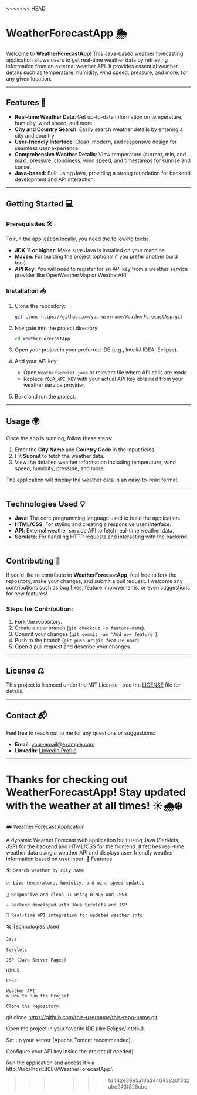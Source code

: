 <<<<<<< HEAD
# WeatherForecastApp 🌦️

Welcome to **WeatherForecastApp**! This Java-based weather forecasting application allows users to get real-time weather data by retrieving information from an external weather API. It provides essential weather details such as temperature, humidity, wind speed, pressure, and more, for any given location.

---

## Features 🚀

- **Real-time Weather Data**: Get up-to-date information on temperature, humidity, wind speed, and more.
- **City and Country Search**: Easily search weather details by entering a city and country.
- **User-friendly Interface**: Clean, modern, and responsive design for seamless user experience.
- **Comprehensive Weather Details**: View temperature (current, min, and max), pressure, cloudiness, wind speed, and timestamps for sunrise and sunset.
- **Java-based**: Built using Java, providing a strong foundation for backend development and API interaction.

---

## Getting Started 💻

### Prerequisites 🛠️

To run the application locally, you need the following tools:

- **JDK 11 or higher**: Make sure Java is installed on your machine.
- **Maven**: For building the project (optional if you prefer another build tool).
- **API Key**: You will need to register for an API key from a weather service provider like OpenWeatherMap or WeatherAPI.

### Installation 📥

1. Clone the repository:

    ```bash
    git clone https://github.com/yourusername/WeatherForecastApp.git
    ```

2. Navigate into the project directory:

    ```bash
    cd WeatherForecastApp
    ```

3. Open your project in your preferred IDE (e.g., IntelliJ IDEA, Eclipse).

4. Add your API key:
   - Open `WeatherServlet.java` or relevant file where API calls are made.
   - Replace `YOUR_API_KEY` with your actual API key obtained from your weather service provider.

5. Build and run the project.

---

## Usage 🌍

Once the app is running, follow these steps:

1. Enter the **City Name** and **Country Code** in the input fields.
2. Hit **Submit** to fetch the weather data.
3. View the detailed weather information including temperature, wind speed, humidity, pressure, and more.
   
The application will display the weather data in an easy-to-read format.

---

## Technologies Used 💡

- **Java**: The core programming language used to build the application.
- **HTML/CSS**: For styling and creating a responsive user interface.
- **API**: External weather service API to fetch real-time weather data.
- **Servlets**: For handling HTTP requests and interacting with the backend.

---

## Contributing 🤝

If you’d like to contribute to **WeatherForecastApp**, feel free to fork the repository, make your changes, and submit a pull request. I welcome any contributions such as bug fixes, feature improvements, or even suggestions for new features!

### Steps for Contribution:

1. Fork the repository.
2. Create a new branch (`git checkout -b feature-name`).
3. Commit your changes (`git commit -am 'Add new feature'`).
4. Push to the branch (`git push origin feature-name`).
5. Open a pull request and describe your changes.

---

## License ⚖️

This project is licensed under the MIT License - see the [LICENSE](LICENSE) file for details.

---

## Contact 📬

Feel free to reach out to me for any questions or suggestions:

- **Email**: your-email@example.com
- **LinkedIn**: [LinkedIn Profile](https://www.linkedin.com/in/yourprofile)

---

Thanks for checking out **WeatherForecastApp**! Stay updated with the weather at all times! ☀️🌧️❄️
=======
🌦️ Weather Forecast Application

A dynamic Weather Forecast web application built using Java (Servlets, JSP) for the backend and HTML/CSS for the frontend.
It fetches real-time weather data using a weather API and displays user-friendly weather information based on user input.
🚀 Features

    🌎 Search weather by city name

    📈 Live temperature, humidity, and wind speed updates

    🎨 Responsive and clean UI using HTML5 and CSS3

    ☕ Backend developed with Java Servlets and JSP

    🔄 Real-time API integration for updated weather info

🛠️ Technologies Used

    Java

    Servlets

    JSP (Java Server Pages)

    HTML5

    CSS3

    Weather API 
    ⚙️ How to Run the Project

    Clone the repository:

git clone https://github.com/this-username/this-repo-name.git

Open the project in your favorite IDE (like Eclipse/IntelliJ).

Set up your server (Apache Tomcat recommended).

Configure your API key inside the project (if needed).

Run the application and access it via http://localhost:8080/WeatherForecastApp/.
>>>>>>> fd442e3995a13ad440438a0f8d2abc243f828cbe

